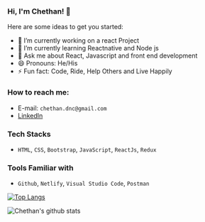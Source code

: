 ### Hi, I'm Chethan! 👋

Here are some ideas to get you started:

- 🔭 I’m currently working on a react Project
- 🌱 I’m currently learning Reactnative and Node js
- 💬 Ask me about React, Javascript and front end development
- 😄 Pronouns: He/His
- ⚡ Fun fact: Code, Ride, Help Others and Live Happily
<!-- - 👯 I’m looking to collaborate on ...
- 🤔 I’m looking for help with ... -->

### How to reach me: 
- E-mail: `chethan.dnc@gmail.com`
- [LinkedIn](https://www.linkedin.com/in/chethan-dn-10b227a9)


### Tech Stacks
- `HTML`, `CSS`, `Bootstrap`, `JavaScript`, `ReactJs`, `Redux`

### Tools Familiar with
- `Github`, `Netlify`, `Visual Studio Code`, `Postman`

[![Top Langs](https://github-readme-stats.vercel.app/api/top-langs/?username=chethandn&theme=tokyonight)](https://github.com/anuraghazra/github-readme-stats)

![Chethan's github stats](https://github-readme-stats.vercel.app/api?username=chethandn&theme=tokyonight)
